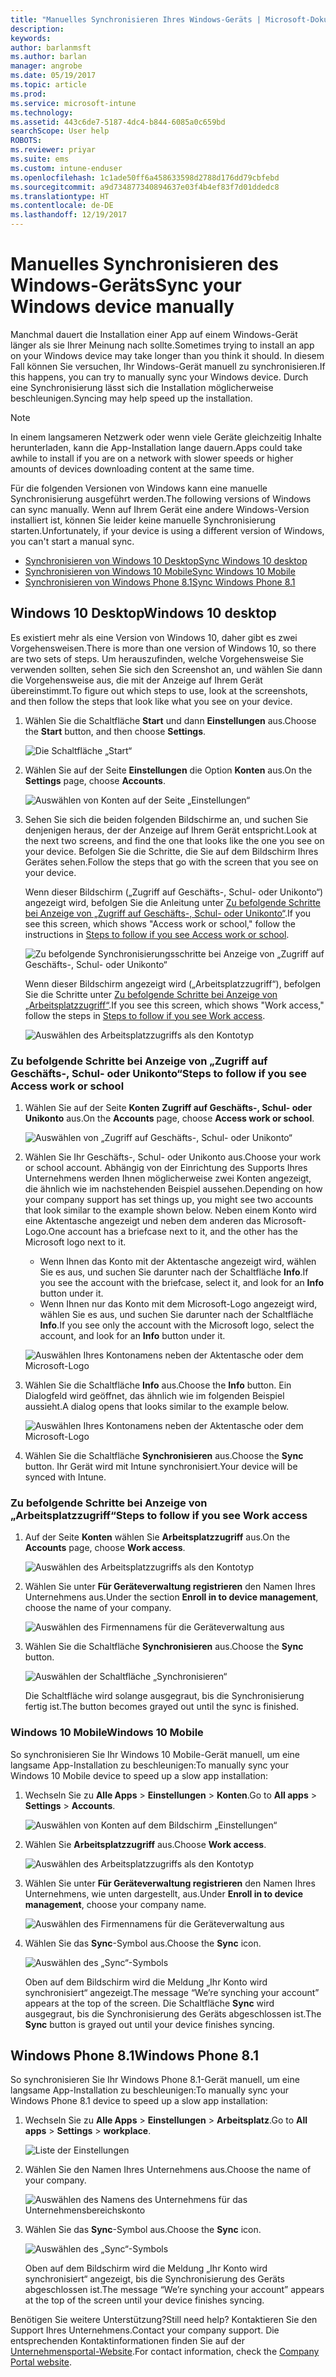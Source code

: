 ```yaml
---
title: "Manuelles Synchronisieren Ihres Windows-Geräts | Microsoft-Dokumentation"
description: 
keywords: 
author: barlanmsft
ms.author: barlan
manager: angrobe
ms.date: 05/19/2017
ms.topic: article
ms.prod: 
ms.service: microsoft-intune
ms.technology: 
ms.assetid: 443c6de7-5187-4dc4-b844-6085a0c659bd
searchScope: User help
ROBOTS: 
ms.reviewer: priyar
ms.suite: ems
ms.custom: intune-enduser
ms.openlocfilehash: 1c1ade50ff6a458633598d2788d176dd79cbfebd
ms.sourcegitcommit: a9d734877340894637e03f4b4ef83f7d01ddedc8
ms.translationtype: HT
ms.contentlocale: de-DE
ms.lasthandoff: 12/19/2017
---
```

# <a name="sync-your-windows-device-manually"></a><span data-ttu-id="90061-102">Manuelles Synchronisieren des Windows-Geräts</span><span class="sxs-lookup"><span data-stu-id="90061-102">Sync your Windows device manually</span></span>

<span data-ttu-id="90061-103">Manchmal dauert die Installation einer App auf einem Windows-Gerät länger als sie Ihrer Meinung nach sollte.</span><span class="sxs-lookup"><span data-stu-id="90061-103">Sometimes trying to install an app on your Windows device may take longer than you think it should.</span></span> <span data-ttu-id="90061-104">In diesem Fall können Sie versuchen, Ihr Windows-Gerät manuell zu synchronisieren.</span><span class="sxs-lookup"><span data-stu-id="90061-104">If this happens, you can try to manually sync your Windows device.</span></span> <span data-ttu-id="90061-105">Durch eine Synchronisierung lässt sich die Installation möglicherweise beschleunigen.</span><span class="sxs-lookup"><span data-stu-id="90061-105">Syncing may help speed up the installation.</span></span>

> [!Note]
> <span data-ttu-id="90061-106">In einem langsameren Netzwerk oder wenn viele Geräte gleichzeitig Inhalte herunterladen, kann die App-Installation lange dauern.</span><span class="sxs-lookup"><span data-stu-id="90061-106">Apps could take awhile to install if you are on a network with slower speeds or higher amounts of devices downloading content at the same time.</span></span>

<span data-ttu-id="90061-107">Für die folgenden Versionen von Windows kann eine manuelle Synchronisierung ausgeführt werden.</span><span class="sxs-lookup"><span data-stu-id="90061-107">The following versions of Windows can sync manually.</span></span> <span data-ttu-id="90061-108">Wenn auf Ihrem Gerät eine andere Windows-Version installiert ist, können Sie leider keine manuelle Synchronisierung starten.</span><span class="sxs-lookup"><span data-stu-id="90061-108">Unfortunately, if your device is using a different version of Windows, you can't start a manual sync.</span></span>

* [<span data-ttu-id="90061-109">Synchronisieren von Windows 10 Desktop</span><span class="sxs-lookup"><span data-stu-id="90061-109">Sync Windows 10 desktop</span></span>](#windows-10-desktop)
* [<span data-ttu-id="90061-110">Synchronisieren von Windows 10 Mobile</span><span class="sxs-lookup"><span data-stu-id="90061-110">Sync Windows 10 Mobile</span></span>](#windows-10-mobile)
* [<span data-ttu-id="90061-111">Synchronisieren von Windows Phone 8.1</span><span class="sxs-lookup"><span data-stu-id="90061-111">Sync Windows Phone 8.1</span></span>](#windows-phone-81)

## <a name="windows-10-desktop"></a><span data-ttu-id="90061-112">Windows 10 Desktop</span><span class="sxs-lookup"><span data-stu-id="90061-112">Windows 10 desktop</span></span>
<span data-ttu-id="90061-113">Es existiert mehr als eine Version von Windows 10, daher gibt es zwei Vorgehensweisen.</span><span class="sxs-lookup"><span data-stu-id="90061-113">There is more than one version of Windows 10, so there are two sets of steps.</span></span> <span data-ttu-id="90061-114">Um herauszufinden, welche Vorgehensweise Sie verwenden sollten, sehen Sie sich den Screenshot an, und wählen Sie dann die Vorgehensweise aus, die mit der Anzeige auf Ihrem Gerät übereinstimmt.</span><span class="sxs-lookup"><span data-stu-id="90061-114">To figure out which steps to use, look at the screenshots, and then follow the steps that look like what you see on your device.</span></span>

1. <span data-ttu-id="90061-115">Wählen Sie die Schaltfläche **Start** und dann **Einstellungen** aus.</span><span class="sxs-lookup"><span data-stu-id="90061-115">Choose the **Start** button, and then choose **Settings**.</span></span>

    ![Die Schaltfläche „Start“](./media/win10pc-sync-1-start-button.png)

2. <span data-ttu-id="90061-117">Wählen Sie auf der Seite **Einstellungen** die Option **Konten** aus.</span><span class="sxs-lookup"><span data-stu-id="90061-117">On the **Settings** page, choose **Accounts**.</span></span>

    ![Auswählen von Konten auf der Seite „Einstellungen“](./media/win10pc-sync-2-settings-accounts.png)

3. <span data-ttu-id="90061-119">Sehen Sie sich die beiden folgenden Bildschirme an, und suchen Sie denjenigen heraus, der der Anzeige auf Ihrem Gerät entspricht.</span><span class="sxs-lookup"><span data-stu-id="90061-119">Look at the next two screens, and find the one that looks like the one you see on your device.</span></span> <span data-ttu-id="90061-120">Befolgen Sie die Schritte, die Sie auf dem Bildschirm Ihres Gerätes sehen.</span><span class="sxs-lookup"><span data-stu-id="90061-120">Follow the steps that go with the screen that you see on your device.</span></span>

    <span data-ttu-id="90061-121">Wenn dieser Bildschirm („Zugriff auf Geschäfts-, Schul- oder Unikonto“) angezeigt wird, befolgen Sie die Anleitung unter [Zu befolgende Schritte bei Anzeige von „Zugriff auf Geschäfts-, Schul- oder Unikonto“](#steps-to-follow-if-you-see-access-work-or-school).</span><span class="sxs-lookup"><span data-stu-id="90061-121">If you see this screen, which shows "Access work or school," follow the instructions in [Steps to follow if you see Access work or school](#steps-to-follow-if-you-see-access-work-or-school).</span></span>

    ![Zu befolgende Synchronisierungsschritte bei Anzeige von „Zugriff auf Geschäfts-, Schul- oder Unikonto“](./media/w10-enroll-rs1-connect-to-work-or-school.png)

    <span data-ttu-id="90061-123">Wenn dieser Bildschirm angezeigt wird („Arbeitsplatzzugriff“), befolgen Sie die Schritte unter [Zu befolgende Schritte bei Anzeige von „Arbeitsplatzzugriff“](#steps-to-follow-if-you-see-work-access).</span><span class="sxs-lookup"><span data-stu-id="90061-123">If you see this screen, which shows "Work access," follow the steps in [Steps to follow if you see Work access](#steps-to-follow-if-you-see-work-access).</span></span>

    ![Auswählen des Arbeitsplatzzugriffs als den Kontotyp](./media/win10pc-sync-3-work-access.png)

### <a name="steps-to-follow-if-you-see-access-work-or-school"></a><span data-ttu-id="90061-125">Zu befolgende Schritte bei Anzeige von „Zugriff auf Geschäfts-, Schul- oder Unikonto“</span><span class="sxs-lookup"><span data-stu-id="90061-125">Steps to follow if you see Access work or school</span></span>

1. <span data-ttu-id="90061-126">Wählen Sie auf der Seite **Konten** **Zugriff auf Geschäfts-, Schul- oder Unikonto** aus.</span><span class="sxs-lookup"><span data-stu-id="90061-126">On the **Accounts** page, choose **Access work or school**.</span></span>

    ![Auswählen von „Zugriff auf Geschäfts-, Schul- oder Unikonto“](./media/w10-enroll-rs1-connect-to-work-or-school.png)

2. <span data-ttu-id="90061-128">Wählen Sie Ihr Geschäfts-, Schul- oder Unikonto aus.</span><span class="sxs-lookup"><span data-stu-id="90061-128">Choose your work or school account.</span></span> <span data-ttu-id="90061-129">Abhängig von der Einrichtung des Supports Ihres Unternehmens werden Ihnen möglicherweise zwei Konten angezeigt, die ähnlich wie im nachstehenden Beispiel aussehen.</span><span class="sxs-lookup"><span data-stu-id="90061-129">Depending on how your company support has set things up, you might see two accounts that look similar to the example shown below.</span></span> <span data-ttu-id="90061-130">Neben einem Konto wird eine Aktentasche angezeigt und neben dem anderen das Microsoft-Logo.</span><span class="sxs-lookup"><span data-stu-id="90061-130">One account has a briefcase next to it, and the other has the Microsoft logo next to it.</span></span>

    - <span data-ttu-id="90061-131">Wenn Ihnen das Konto mit der Aktentasche angezeigt wird, wählen Sie es aus, und suchen Sie darunter nach der Schaltfläche **Info**.</span><span class="sxs-lookup"><span data-stu-id="90061-131">If you see the account with the briefcase, select it, and look for an **Info** button under it.</span></span>
    - <span data-ttu-id="90061-132">Wenn Ihnen nur das Konto mit dem Microsoft-Logo angezeigt wird, wählen Sie es aus, und suchen Sie darunter nach der Schaltfläche **Info**.</span><span class="sxs-lookup"><span data-stu-id="90061-132">If you see only the account with the Microsoft logo, select the account, and look for an **Info** button under it.</span></span>

    ![Auswählen Ihres Kontonamens neben der Aktentasche oder dem Microsoft-Logo](./media/win10pc-rs1-sync-info-button.png)

3. <span data-ttu-id="90061-134">Wählen Sie die Schaltfläche **Info** aus.</span><span class="sxs-lookup"><span data-stu-id="90061-134">Choose the **Info** button.</span></span> <span data-ttu-id="90061-135">Ein Dialogfeld wird geöffnet, das ähnlich wie im folgenden Beispiel aussieht.</span><span class="sxs-lookup"><span data-stu-id="90061-135">A dialog opens that looks similar to the example below.</span></span>

    ![Auswählen Ihres Kontonamens neben der Aktentasche oder dem Microsoft-Logo](./media/win10pc-rs1-sync-button.png)

4. <span data-ttu-id="90061-137">Wählen Sie die Schaltfläche **Synchronisieren** aus.</span><span class="sxs-lookup"><span data-stu-id="90061-137">Choose the **Sync** button.</span></span> <span data-ttu-id="90061-138">Ihr Gerät wird mit Intune synchronisiert.</span><span class="sxs-lookup"><span data-stu-id="90061-138">Your device will be synced with Intune.</span></span>

### <a name="steps-to-follow-if-you-see-work-access"></a><span data-ttu-id="90061-139">Zu befolgende Schritte bei Anzeige von „Arbeitsplatzzugriff“</span><span class="sxs-lookup"><span data-stu-id="90061-139">Steps to follow if you see Work access</span></span>

1. <span data-ttu-id="90061-140">Auf der Seite **Konten** wählen Sie **Arbeitsplatzzugriff** aus.</span><span class="sxs-lookup"><span data-stu-id="90061-140">On the **Accounts** page, choose **Work access**.</span></span>

    ![Auswählen des Arbeitsplatzzugriffs als den Kontotyp](./media/win10pc-sync-3-work-access.png)

2. <span data-ttu-id="90061-142">Wählen Sie unter **Für Geräteverwaltung registrieren** den Namen Ihres Unternehmens aus.</span><span class="sxs-lookup"><span data-stu-id="90061-142">Under the section **Enroll in to device management**, choose the name of your company.</span></span>

    ![Auswählen des Firmennamens für die Geräteverwaltung aus](./media/win10pc-sync-4-tap-com-name.png)

3. <span data-ttu-id="90061-144">Wählen Sie die Schaltfläche **Synchronisieren** aus.</span><span class="sxs-lookup"><span data-stu-id="90061-144">Choose the **Sync** button.</span></span>

    ![Auswählen der Schaltfläche „Synchronisieren“](./media/win10pc-sync-5-tap-sync.png)

   <span data-ttu-id="90061-146">Die Schaltfläche wird solange ausgegraut, bis die Synchronisierung fertig ist.</span><span class="sxs-lookup"><span data-stu-id="90061-146">The button becomes grayed out until the sync is finished.</span></span>

### <a name="windows-10-mobile"></a><span data-ttu-id="90061-147">Windows 10 Mobile</span><span class="sxs-lookup"><span data-stu-id="90061-147">Windows 10 Mobile</span></span>
<span data-ttu-id="90061-148">So synchronisieren Sie Ihr Windows 10 Mobile-Gerät manuell, um eine langsame App-Installation zu beschleunigen:</span><span class="sxs-lookup"><span data-stu-id="90061-148">To manually sync your Windows 10 Mobile device to speed up a slow app installation:</span></span>

   1. <span data-ttu-id="90061-149">Wechseln Sie zu **Alle Apps** > **Einstellungen** > **Konten**.</span><span class="sxs-lookup"><span data-stu-id="90061-149">Go to **All apps** > **Settings** > **Accounts**.</span></span>

       ![Auswählen von Konten auf dem Bildschirm „Einstellungen“](./media/win10m-sync-1-settings-accounts.png)

   2. <span data-ttu-id="90061-151">Wählen Sie **Arbeitsplatzzugriff** aus.</span><span class="sxs-lookup"><span data-stu-id="90061-151">Choose **Work access**.</span></span>

       ![Auswählen des Arbeitsplatzzugriffs als den Kontotyp](./media/win10m-sync-2-work-access.png)

   3. <span data-ttu-id="90061-153">Wählen Sie unter **Für Geräteverwaltung registrieren** den Namen Ihres Unternehmens, wie unten dargestellt, aus.</span><span class="sxs-lookup"><span data-stu-id="90061-153">Under **Enroll in to device management**, choose your company name.</span></span>

       ![Auswählen des Firmennamens für die Geräteverwaltung aus](./media/win10m-sync-3-tap-comp-name.png)

   4. <span data-ttu-id="90061-155">Wählen Sie das **Sync**-Symbol aus.</span><span class="sxs-lookup"><span data-stu-id="90061-155">Choose the **Sync** icon.</span></span>

       ![Auswählen des „Sync“-Symbols](./media/win10m-sync-4-tap-sync.png)

       <span data-ttu-id="90061-157">Oben auf dem Bildschirm wird die Meldung „Ihr Konto wird synchronisiert“ angezeigt.</span><span class="sxs-lookup"><span data-stu-id="90061-157">The message “We’re synching your account” appears at the top of the screen.</span></span> <span data-ttu-id="90061-158">Die Schaltfläche **Sync** wird ausgegraut, bis die Synchronisierung des Geräts abgeschlossen ist.</span><span class="sxs-lookup"><span data-stu-id="90061-158">The **Sync** button is grayed out until your device finishes syncing.</span></span>

## <a name="windows-phone-81"></a><span data-ttu-id="90061-159">Windows Phone 8.1</span><span class="sxs-lookup"><span data-stu-id="90061-159">Windows Phone 8.1</span></span>
<span data-ttu-id="90061-160">So synchronisieren Sie Ihr Windows Phone 8.1-Gerät manuell, um eine langsame App-Installation zu beschleunigen:</span><span class="sxs-lookup"><span data-stu-id="90061-160">To manually sync your Windows Phone 8.1 device to speed up a slow app installation:</span></span>

1. <span data-ttu-id="90061-161">Wechseln Sie zu **Alle Apps** > **Einstellungen** > **Arbeitsplatz**.</span><span class="sxs-lookup"><span data-stu-id="90061-161">Go to **All apps** > **Settings** > **workplace**.</span></span>

    ![Liste der Einstellungen](./media/wp81-1-sync-settings-workplace.png)

2. <span data-ttu-id="90061-163">Wählen Sie den Namen Ihres Unternehmens aus.</span><span class="sxs-lookup"><span data-stu-id="90061-163">Choose the name of your company.</span></span>

    ![Auswählen des Namens des Unternehmens für das Unternehmensbereichskonto](./media/wp81-2-sync-tap-compname.png)

3. <span data-ttu-id="90061-165">Wählen Sie das **Sync**-Symbol aus.</span><span class="sxs-lookup"><span data-stu-id="90061-165">Choose the **Sync** icon.</span></span>

    ![Auswählen des „Sync“-Symbols](./media/wp81-3-sync-tap-sync-button.png)

   <span data-ttu-id="90061-167">Oben auf dem Bildschirm wird die Meldung „Ihr Konto wird synchronisiert“ angezeigt, bis die Synchronisierung des Geräts abgeschlossen ist.</span><span class="sxs-lookup"><span data-stu-id="90061-167">The message “We’re synching your account” appears at the top of the screen until your device finishes syncing.</span></span>

<span data-ttu-id="90061-168">Benötigen Sie weitere Unterstützung?</span><span class="sxs-lookup"><span data-stu-id="90061-168">Still need help?</span></span> <span data-ttu-id="90061-169">Kontaktieren Sie den Support Ihres Unternehmens.</span><span class="sxs-lookup"><span data-stu-id="90061-169">Contact your company support.</span></span> <span data-ttu-id="90061-170">Die entsprechenden Kontaktinformationen finden Sie auf der [Unternehmensportal-Website](https://portal.manage.microsoft.com#HelpDeskDialog).</span><span class="sxs-lookup"><span data-stu-id="90061-170">For contact information, check the [Company Portal website](https://portal.manage.microsoft.com#HelpDeskDialog).</span></span>

